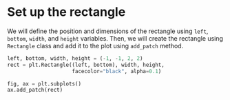 # Set up the rectangle

We will define the position and dimensions of the rectangle using `left`, `bottom`, `width`, and `height` variables. Then, we will create the rectangle using `Rectangle` class and add it to the plot using `add_patch` method.

```python
left, bottom, width, height = (-1, -1, 2, 2)
rect = plt.Rectangle((left, bottom), width, height,
                     facecolor="black", alpha=0.1)

fig, ax = plt.subplots()
ax.add_patch(rect)
```
